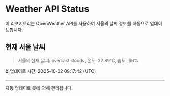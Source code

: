 
# Weather API Status

이 리포지토리는 OpenWeather API를 사용하여 서울의 날씨 정보를 자동으로 업데이트합니다.

## 현재 서울 날씨
> 서울의 현재 날씨: overcast clouds, 온도: 22.89°C, 습도: 66%

⏳ 업데이트 시간: 2025-10-02 09:17:42 (UTC)

---
자동 업데이트 봇에 의해 관리됩니다.
